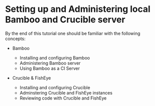 # Setting up and Administering local Bamboo and Crucible server

By the end of this tutorial one should be familiar with the following concepts: 

- Bamboo
    - Installing and configuring Bamboo
    - Administering Bamboo server
    - Using Bamboo as a CI Server

- Crucible & FishEye
    - Installing and configuring Crucible
    - Adminstering Crucible and FishEye instances
    - Reviewing code with Crucible and FishEye